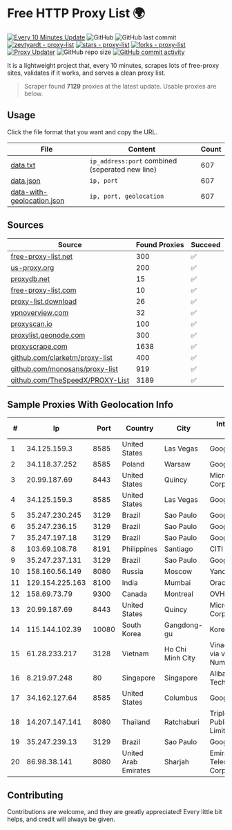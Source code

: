 
# Free HTTP Proxy List 🌍

[![Every 10 Minutes Update](https://github.com/mertguvencli/http-proxy-list/actions/workflows/main.yml/badge.svg?branch=main)](https://github.com/mertguvencli/http-proxy-list/actions/workflows/main.yml)
![GitHub](https://img.shields.io/github/license/mertguvencli/http-proxy-list)
![GitHub last commit](https://img.shields.io/github/last-commit/mertguvencli/http-proxy-list)
[![zevtyardt - proxy-list](https://img.shields.io/static/v1?label=zevtyardt&message=proxy-list&color=blue&logo=github)](https://github.com/zevtyardt/proxy-list "Go to GitHub repo")
[![stars - proxy-list](https://img.shields.io/github/stars/zevtyardt/proxy-list?style=social)](https://github.com/zevtyardt/proxy-list)
[![forks - proxy-list](https://img.shields.io/github/forks/zevtyardt/proxy-list?style=social)](https://github.com/zevtyardt/proxy-list)
[![Proxy Updater](https://github.com/zevtyardt/proxy-list/workflows/Proxy%20Updater/badge.svg)](https://github.com/zevtyardt/proxy-list/actions?query=workflow:"Proxy+Updater")
![GitHub repo size](https://img.shields.io/github/repo-size/zevtyardt/proxy-list)
[![GitHub commit activity](https://img.shields.io/github/commit-activity/m/zevtyardt/proxy-list?logo=commits)](https://github.com/zevtyardt/proxy-list/commits/main)

It is a lightweight project that, every 10 minutes, scrapes lots of free-proxy sites, validates if it works, and serves a clean proxy list.

> Scraper found **7129** proxies at the latest update. Usable proxies are below.

## Usage

Click the file format that you want and copy the URL.

|File|Content|Count|
|----|-------|-----|
|[data.txt](https://raw.githubusercontent.com/mertguvencli/http-proxy-list/main/proxy-list/data.txt)|`ip_address:port` combined (seperated new line)|607|
|[data.json](https://raw.githubusercontent.com/mertguvencli/http-proxy-list/main/proxy-list/data.json)|`ip, port`|607|
|[data-with-geolocation.json](https://raw.githubusercontent.com/mertguvencli/http-proxy-list/main/proxy-list/data-with-geolocation.json)|`ip, port, geolocation`|607|

## Sources

|Source|Found Proxies|Succeed|
|------|-------------|-------|
|[free-proxy-list.net](https://free-proxy-list.net)|300|✅|
|[us-proxy.org](https://www.us-proxy.org)|200|✅|
|[proxydb.net](http://proxydb.net)|15|✅|
|[free-proxy-list.com](https://free-proxy-list.com/?page=&port=&type%5B%5D=http&type%5B%5D=https&up_time=0&search=Search)|10|✅|
|[proxy-list.download](https://www.proxy-list.download/HTTP)|26|✅|
|[vpnoverview.com](https://vpnoverview.com/privacy/anonymous-browsing/free-proxy-servers)|32|✅|
|[proxyscan.io](https://www.proxyscan.io)|100|✅|
|[proxylist.geonode.com](https://proxylist.geonode.com/api/proxy-list?limit=300&page=1&sort_by=lastChecked&sort_type=desc&protocols=http,https)|300|✅|
|[proxyscrape.com](https://api.proxyscrape.com/v2/?request=displayproxies&protocol=http&timeout=10000&country=all&ssl=all&anonymity=all)|1638|✅|
|[github.com/clarketm/proxy-list](https://raw.githubusercontent.com/clarketm/proxy-list/master/proxy-list-raw.txt)|400|✅|
|[github.com/monosans/proxy-list](https://raw.githubusercontent.com/monosans/proxy-list/main/proxies/http.txt)|919|✅|
|[github.com/TheSpeedX/PROXY-List](https://raw.githubusercontent.com/TheSpeedX/PROXY-List/master/http.txt)|3189|✅|


## Sample Proxies With Geolocation Info

|#|Ip|Port|Country|City|Internet Service Provider|
|-|--|----|-------|----|-------------------------|
|1|34.125.159.3|8585|United States|Las Vegas|Google LLC|
|2|34.118.37.252|8585|Poland|Warsaw|Google LLC|
|3|20.99.187.69|8443|United States|Quincy|Microsoft Corporation|
|4|34.125.159.3|8585|United States|Las Vegas|Google LLC|
|5|35.247.230.245|3129|Brazil|Sao Paulo|Google LLC|
|6|35.247.236.15|3129|Brazil|Sao Paulo|Google LLC|
|7|35.247.197.18|3129|Brazil|Sao Paulo|Google LLC|
|8|103.69.108.78|8191|Philippines|Santiago|CITI Cableworld Inc.|
|9|35.247.237.131|3129|Brazil|Sao Paulo|Google LLC|
|10|158.160.56.149|8080|Russia|Moscow|Yandex.Cloud LLC|
|11|129.154.225.163|8100|India|Mumbai|Oracle Corporation|
|12|158.69.73.79|9300|Canada|Montreal|OVH SAS|
|13|20.99.187.69|8443|United States|Quincy|Microsoft Corporation|
|14|115.144.102.39|10080|South Korea|Gangdong-gu|Korea Telecom|
|15|61.28.233.217|3128|Vietnam|Ho Chi Minh City|Vinadata broadcast via vinagame AS Number|
|16|8.219.97.248|80|Singapore|Singapore|Alibaba (US) Technology Co., Ltd.|
|17|34.162.127.64|8585|United States|Columbus|Google LLC|
|18|14.207.147.141|8080|Thailand|Ratchaburi|Triple T Broadband Public Company Limited|
|19|35.247.239.13|3129|Brazil|Sao Paulo|Google LLC|
|20|86.98.38.141|8080|United Arab Emirates|Sharjah|Emirates Telecommunications Corporation|



## Contributing

Contributions are welcome, and they are greatly appreciated! Every
little bit helps, and credit will always be given.

